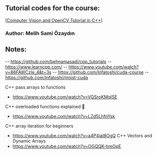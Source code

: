 ## Tutorial codes for the course: 
[[Computer Vision and OpenCV Tutorial in C++](https://www.youtube.com/playlist?list=PLkmvobsnE0GHMmTF7GTzJnCISue1L9fJn)]

### Author: Melih Sami Özaydın

## Notes:
-- https://github.com/behnamasadi/cpp_tutorials
-- https://www.learncpp.com/
-- https://www.youtube.com/watch?v=86FAWCzIe_4&t=3s
    -- https://github.com/Infatoshi/cuda-course
    -- https://github.com/Infatoshi/mnist-cuda



C++ pass arrays to functions
 - https://www.youtube.com/watch?v=VQSroKMqISE

C++ overloaded functions explained 🍕 
 - https://www.youtube.com/watch?v=LZd5LhfnYsk

C++ array iteration for beginners
 - https://www.youtube.com/watch?v=a4P4ial8OgQ
C++ Vectors and Dynamic Arrays 
 - https://www.youtube.com/watch?v=OGQQK-hmOpE
